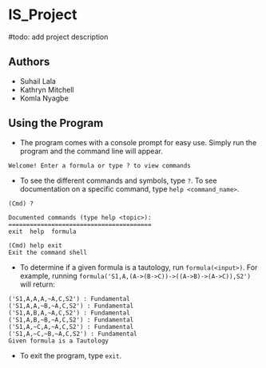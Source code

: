 # IS_Project
#todo: add project description

## Authors
- Suhail Lala
- Kathryn Mitchell
- Komla Nyagbe

## Using the Program
- The program comes with a console prompt for easy use. Simply run the program and the command line will appear. 
```
Welcome! Enter a formula or type ? to view commands
```
- To see the different commands and symbols, type `?`. To see documentation on a specific command, type `help <command_name>`.
```
(Cmd) ?

Documented commands (type help <topic>):
========================================
exit  help  formula
```
```
(Cmd) help exit
Exit the command shell
```
- To determine if a given formula is a tautology, run `formula(<input>)`. For example, running `formula('S1,A,(A->(B->C))->((A->B)->(A->C)),S2')` will return:
```
('S1,A,A,A,~A,C,S2') : Fundamental
('S1,A,A,~B,~A,C,S2') : Fundamental
('S1,A,B,A,~A,C,S2') : Fundamental
('S1,A,B,~B,~A,C,S2') : Fundamental
('S1,A,~C,A,~A,C,S2') : Fundamental
('S1,A,~C,~B,~A,C,S2') : Fundamental
Given formula is a Tautology
```
- To exit the program, type `exit`.
